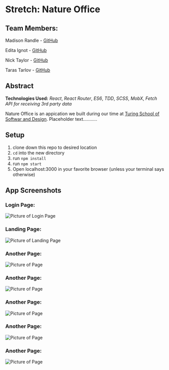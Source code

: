 # Stretch: Nature Office

## Team Members:
Madison Randle - [GitHub](https://github.com/madisonrandle)

Edita Ignot - [GitHub](https://github.com/edignot)

Nick Taylor - [GitHub](https://github.com/nickstaylor)

Taras Tarlov - [GitHub](https://github.com/ttarlov)

## Abstract

**Technologies Used:**
*React*, *React Router*, *ES6*, *TDD*, *SCSS*, *MobX*, *Fetch API for receiving 3rd party data*

Nature Office is an appication we built during our time at [Turing School of Softwar and Design](http://turing.io). Placeholder text...........

## Setup
1. clone down this repo to desired location
2. `cd` into the new directory
3. run `npm install`
4. run `npm start`
5. Open localhost:3000 in your favorite browser (unless your terminal says otherwise)

## App Screenshots
### Login Page:
![Picture of Login Page]()

### Landing Page:
![Picture of Landing Page]()

### Another Page:
![Picture of Page]()

### Another Page:
![Picture of Page]()

### Another Page:
![Picture of Page]()

### Another Page:
![Picture of Page]()

### Another Page:
![Picture of Page]()

